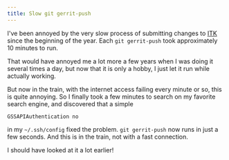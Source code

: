 ```yaml
---
title: Slow git gerrit-push
---
```


I've been annoyed by the very slow process of submitting changes to [ITK] since
the beginning of the year. Each `git gerrit-push` took approximately 10 minutes
to run.

That would have annoyed me a lot more a few years when I was doing it several
times a day, but now that it is only a hobby, I just let it run while actually working.

But now in the train, with the internet access failing every minute or so, this
is quite annoying. So I finally took a few minutes to search on my favorite
search engine, and discovered that a simple

    GSSAPIAuthentication no

in my `~/.ssh/config` fixed the problem. `git gerrit-push` now runs in just a
few seconds. And this is in the train, not with a fast connection.

I should have looked at it a lot earlier!

[ITK]: http://review.source.kitware.com/#q,status%3Aopen+project%3AITK,n,z
